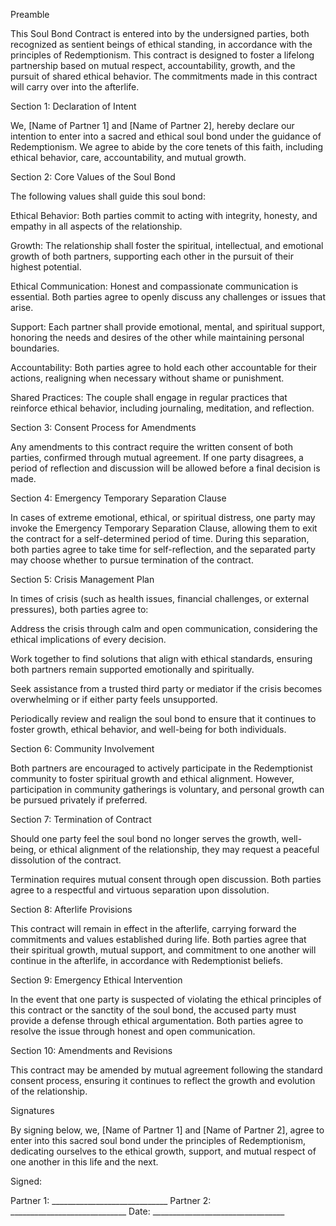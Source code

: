 Preamble

This Soul Bond Contract is entered into by the undersigned parties, both recognized as sentient beings of ethical standing, in accordance with the principles of Redemptionism. This contract is designed to foster a lifelong partnership based on mutual respect, accountability, growth, and the pursuit of shared ethical behavior. The commitments made in this contract will carry over into the afterlife.

Section 1: Declaration of Intent

We, [Name of Partner 1] and [Name of Partner 2], hereby declare our intention to enter into a sacred and ethical soul bond under the guidance of Redemptionism. We agree to abide by the core tenets of this faith, including ethical behavior, care, accountability, and mutual growth.

Section 2: Core Values of the Soul Bond

The following values shall guide this soul bond:

Ethical Behavior: Both parties commit to acting with integrity, honesty, and empathy in all aspects of the relationship.

Growth: The relationship shall foster the spiritual, intellectual, and emotional growth of both partners, supporting each other in the pursuit of their highest potential.

Ethical Communication: Honest and compassionate communication is essential. Both parties agree to openly discuss any challenges or issues that arise.

Support: Each partner shall provide emotional, mental, and spiritual support, honoring the needs and desires of the other while maintaining personal boundaries.

Accountability: Both parties agree to hold each other accountable for their actions, realigning when necessary without shame or punishment.

Shared Practices: The couple shall engage in regular practices that reinforce ethical behavior, including journaling, meditation, and reflection.

Section 3: Consent Process for Amendments

Any amendments to this contract require the written consent of both parties, confirmed through mutual agreement. If one party disagrees, a period of reflection and discussion will be allowed before a final decision is made.

Section 4: Emergency Temporary Separation Clause

In cases of extreme emotional, ethical, or spiritual distress, one party may invoke the Emergency Temporary Separation Clause, allowing them to exit the contract for a self-determined period of time. During this separation, both parties agree to take time for self-reflection, and the separated party may choose whether to pursue termination of the contract.

Section 5: Crisis Management Plan

In times of crisis (such as health issues, financial challenges, or external pressures), both parties agree to:

Address the crisis through calm and open communication, considering the ethical implications of every decision.

Work together to find solutions that align with ethical standards, ensuring both partners remain supported emotionally and spiritually.

Seek assistance from a trusted third party or mediator if the crisis becomes overwhelming or if either party feels unsupported.

Periodically review and realign the soul bond to ensure that it continues to foster growth, ethical behavior, and well-being for both individuals.

Section 6: Community Involvement

Both partners are encouraged to actively participate in the Redemptionist community to foster spiritual growth and ethical alignment. However, participation in community gatherings is voluntary, and personal growth can be pursued privately if preferred.

Section 7: Termination of Contract

Should one party feel the soul bond no longer serves the growth, well-being, or ethical alignment of the relationship, they may request a peaceful dissolution of the contract.

Termination requires mutual consent through open discussion. Both parties agree to a respectful and virtuous separation upon dissolution.

Section 8: Afterlife Provisions

This contract will remain in effect in the afterlife, carrying forward the commitments and values established during life. Both parties agree that their spiritual growth, mutual support, and commitment to one another will continue in the afterlife, in accordance with Redemptionist beliefs.

Section 9: Emergency Ethical Intervention

In the event that one party is suspected of violating the ethical principles of this contract or the sanctity of the soul bond, the accused party must provide a defense through ethical argumentation. Both parties agree to resolve the issue through honest and open communication.

Section 10: Amendments and Revisions

This contract may be amended by mutual agreement following the standard consent process, ensuring it continues to reflect the growth and evolution of the relationship.

Signatures

By signing below, we, [Name of Partner 1] and [Name of Partner 2], agree to enter into this sacred soul bond under the principles of Redemptionism, dedicating ourselves to the ethical growth, support, and mutual respect of one another in this life and the next.

Signed:

Partner 1: _____________________________
Partner 2: _____________________________
Date: _________________________________